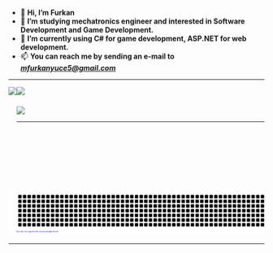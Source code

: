 - 👋 **Hi, I’m Furkan**
- 👀 **I’m studying mechatronics engineer and interested in Software Development and Game Development.**
- 🌱 **I’m currently using C# for game development, ASP.NET for web development.**
- 📫 **You can reach me by sending an e-mail to** ***mfurkanyuce5@gmail.com***

<hr>

<div>
  <div>
    <a href="https://github.com/anuraghazra/github-readme-stats">
      <img height=200 align="left" src="https://github-readme-stats.vercel.app/api?username=RedLighterr&theme=dark&show_icons=false&card_width=320" />
    </a>
    <a href="https://github.com/anuraghazra/convoychat">
      <img height=200 align="bottom" src="https://github-readme-stats.vercel.app/api/top-langs?username=RedLighterr&theme=dark&layout=compact&langs_count=8&card_width=320" />
    </a>
  </div>
  <br />
  <div>
    <a href="https://git.io/streak-stats">
      <img height=200 align="center" src="https://streak-stats.demolab.com/?user=RedLighterr&theme=dark&layout=compact">
    </a>
  </div>
</div>

<hr>

![gitartwork](gitartwork.svg)

<hr>

<!---
RedLighterr/RedLighterr is a ✨ special ✨ repository because its `README.md` (this file) appears on your GitHub profile.
You can click the Preview link to take a look at your changes.
--->
